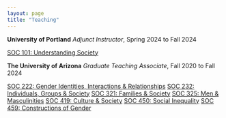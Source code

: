 ```yaml
---
layout: page
title: "Teaching"
---
```


**University of Portland**
*Adjunct Instructor*, Spring 2024 to Fall 2024

[SOC 101: Understanding Society](/courses/syllabi/101_understanding_society.pdf)

**The University of Arizona**
*Graduate Teaching Associate*, Fall 2020 to Fall 2024

[SOC 222: Gender Identities, Interactions & Relationships](/courses/syllabi/222_gender_interaction.pdf)
[SOC 232: Individuals, Groups & Society](/courses/syllabi/232_groups.pdf)
[SOC 321: Families & Society](/courses/syllabi/321_families.pdf)
[SOC 325: Men & Masculinities](/courses/syllabi/325_masculinities.pdf)
[SOC 419: Culture & Society](/courses/syllabi/419_culture.pdf)
[SOC 450: Social Inequality](/courses/syllabi/450_inequality.pdf)
[SOC 459: Constructions of Gender](/courses/syllabi/459_gender.pdf)
